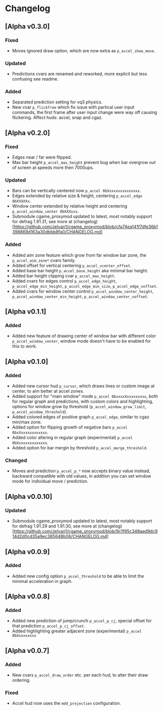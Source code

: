 # Changelog
## [Alpha v0.3.0]
### Fixed
- Moves ignored draw option, which are now extra as `p_accel_show_move`.

### Updated
- Predictions cvars are renamed and reworked, more explicit but less confusing see readme.

### Added
- Separated prediction setting for vq3 physics.
- New cvar `p_flickfree` which fix issue with partical user input commands, the first frame after user input change were way off causing flickering. Affect huds: accel, snap and cgaz.


## [Alpha v0.2.0]
### Fixed
- Edges near / far were flipped.
- Max bar height `p_accel_max_height` prevent bug when bar overgrow out of screen at speeds more then 7000ups.

### Updated
- Bars can be vertically centered now `p_accel 0bXxxxxxxxxxxxxxx`.
- Edges extended by relative size & height, centering `p_accel_edge 0bXXXXXx`.
- Window center extended by relative height and centering `p_accel_window_center 0bXXXxxx`.
- Submodule cgame_proxymod updated to latest, most notably support for defrag 1.91.31, see more at (changelog)[https://github.com/Jelvan1/cgame_proxymod/blob/cfa74ea141f7dfe36b1398869d163a30dbbb8fa0/CHANGELOG.md]

### Added
- Added aim zone feature which grow from far window bar zone, the `p_accel_aim_zone*` cvars family.
- Added offset for vertical centering `p_accel_vcenter_offset`.
- Added base bar height `p_accel_base_height` aka minimal bar height.
- Added bar height clipping cvar `p_accel_max_height`.
- Added cvars for edges control `p_accel_edge_height`, `p_accel_edge_min_height`, `p_accel_edge_min_size`, `p_accel_edge_voffset`.
- Added cvars for window center control `p_accel_window_center_height`, `p_accel_window_center_min_height`, `p_accel_window_center_voffset`.


## [Alpha v0.1.1]
### Added
- Added new feature of drawing center of window bar with different color `p_accel_window_center`, window mode doesn't have to be enabled for this to work.

## [Alpha v0.1.0]
### Added
- Added new cursor hud `p_cursor`, which draws lines or custom image at center, to aim better at accel zones.
- Added support for "main window" mode `p_accel 0bxxxxXxxxxxxxxx`, both for regular graph and predictions, with custom colors and highlighting, options for window grow by threshold (`p_accel_window_grow_limit`, `p_accel_window_threshold`).
- Added colored edges of positive graph `p_accel_edge`, similar to cgaz min/max zone.
- Added option for flipping growth of negative bars `p_accel 0bxXxxxxxxxxxxxx`.
- Added color altering in regular graph (experimental) `p_accel 0bXxxxxxxxxxxxxx`.
- Added option for bar mergin by threshold `p_accel_merge_threshold`.

### Changed
- Moves and prediction `p_accel_p_*` now accepts binary value instead, backward compatible with old values, in addition you can set window mode for individual move / prediction.

## [Alpha v0.0.10]
### Updated
- Submodule cgame_proxymod updated to latest, most notably support for defrag 1.91.29 and 1.91.30, see more at (changelog)[https://github.com/Jelvan1/cgame_proxymod/blob/9c1f95c348aed9dc914d2d0cd35a9ec385648b06/CHANGELOG.md]

## [Alpha v0.0.9]
### Added
- Added new config option `p_accel_threshold` to be able to limit the minimal acceleration in graph.

## [Alpha v0.0.8]
### Added
- Added new prediction of jump/crunch `p_accel_p_cj`, special offset for that prediction `p_accel_p_cj_offset`.
- Added highlighting greater adjacent zone (experimental) `p_accel 0bXxxxxxxxx`


## [Alpha v0.0.7]
### Added
- New cvars `p_accel_draw_order` etc. per each hud, to alter their draw ordering.

### Fixed
- Accel hud now uses the `mdd_projection` configuration.
